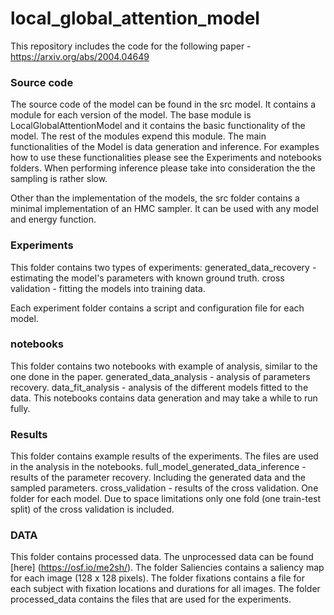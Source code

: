 # local_global_attention_model
This repository includes the code for the following paper - https://arxiv.org/abs/2004.04649

### Source code
The source code of the model can be found in the src model.
It contains a module for each version of the model. 
The base module is LocalGlobalAttentionModel and it contains the basic functionality of the model. The rest of the modules expend this module.
The main functionalities of the Model is data generation and inference. For examples how to use these functionalities please see the Experiments and notebooks folders. When performing inference please take into consideration the the sampling is rather slow.

Other than the implementation of the models, the src folder contains a minimal implementation of an HMC sampler. It can be used with any model and energy function.

### Experiments
This folder contains two types of experiments:
generated_data_recovery - estimating the model's parameters with known ground truth.
cross validation - fitting the models into training data.

Each experiment folder contains a script and configuration file for each model.


### notebooks
This folder contains two notebooks with example of analysis, similar to the one done in the paper.
generated_data_analysis - analysis of parameters recovery.
data_fit_analysis - analysis of the different models fitted to the data. This notebooks contains data generation and may take a while to run fully.

### Results
This folder contains example results of the experiments. The files are used in the analysis in the notebooks.
full_model_generated_data_inference - results of the parameter recovery. Including the generated data and the sampled parameters.
cross_validation - results of the cross validation. One folder for each model. Due to space limitations only one fold (one train-test split) of the cross validation is included.


### DATA
This folder contains processed data. The unprocessed data can be found [here] (https://osf.io/me2sh/).
The folder Saliencies contains a saliency map for each image (128 x 128 pixels).
The folder fixations contains a file for each subject with fixation locations and durations for all images.
The folder processed_data contains the files that are used for the experiments.
